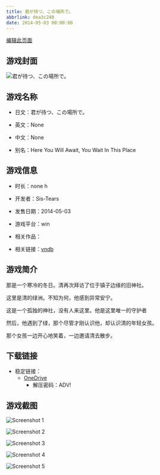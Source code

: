 ```yaml
---
title: 君が待つ、この場所で。
abbrlink: dea3c240
date: 2014-05-03 00:00:00
---
```

[编辑此页面](https://github.com/ACG-3/ADV3-source/blob/main/source/_posts/games/%E5%90%9B%E3%81%8C%E5%BE%85%E3%81%A4%E3%80%81%E3%81%93%E3%81%AE%E5%A0%B4%E6%89%80%E3%81%A7%E3%80%82.md)

## 游戏封面

![君が待つ、この場所で。](https://pan.timero.xyz/onedrive/img_lib_001/%E5%90%9B%E3%81%8C%E5%BE%85%E3%81%A4%E3%80%81%E3%81%93%E3%81%AE%E5%A0%B4%E6%89%80%E3%81%A7%E3%80%82_cover.avif)


## 游戏名称

- 日文：君が待つ、この場所で。
- 英文：None
- 中文：None

- 别名：Here You Will Await, You Wait In This Place


## 游戏信息

- 时长：none h
- 开发者：Sis-Tears
- 发售日期：2014-05-03
- 游戏平台：win
- 相关作品：

- 相关链接：[vndb](https://vndb.org/v23197)


## 游戏简介

那是一个寒冷的冬日。清再次拜访了位于镇子边缘的旧神社。

这里是清的绿洲。不知为何，他感到异常安宁。

这是一个孤独的神社，没有人来这里。他是这里唯一的守护者

然后，他遇到了绿，那个尽管才刚认识他，却认识清的年轻女孩。

那个女孩一边开心地笑着，一边邀请清去散步。




## 下载链接

- 稳定链接：
    - [OneDrive](https://pan.timero.xyz/onedrive/adv_lib_001/%E5%90%9B%E3%81%8C%E5%BE%85%E3%81%A4%E3%80%81%E3%81%93%E3%81%AE%E5%A0%B4%E6%89%80%E3%81%A7%E3%80%82)
        - 解压密码：ADV!



## 游戏截图


![Screenshot 1](https://pan.timero.xyz/onedrive/img_lib_001/%E5%90%9B%E3%81%8C%E5%BE%85%E3%81%A4%E3%80%81%E3%81%93%E3%81%AE%E5%A0%B4%E6%89%80%E3%81%A7%E3%80%82_Screenshot_1.avif)

![Screenshot 2](https://pan.timero.xyz/onedrive/img_lib_001/%E5%90%9B%E3%81%8C%E5%BE%85%E3%81%A4%E3%80%81%E3%81%93%E3%81%AE%E5%A0%B4%E6%89%80%E3%81%A7%E3%80%82_Screenshot_2.avif)

![Screenshot 3](https://pan.timero.xyz/onedrive/img_lib_001/%E5%90%9B%E3%81%8C%E5%BE%85%E3%81%A4%E3%80%81%E3%81%93%E3%81%AE%E5%A0%B4%E6%89%80%E3%81%A7%E3%80%82_Screenshot_3.avif)

![Screenshot 4](https://pan.timero.xyz/onedrive/img_lib_001/%E5%90%9B%E3%81%8C%E5%BE%85%E3%81%A4%E3%80%81%E3%81%93%E3%81%AE%E5%A0%B4%E6%89%80%E3%81%A7%E3%80%82_Screenshot_4.avif)

![Screenshot 5](https://pan.timero.xyz/onedrive/img_lib_001/%E5%90%9B%E3%81%8C%E5%BE%85%E3%81%A4%E3%80%81%E3%81%93%E3%81%AE%E5%A0%B4%E6%89%80%E3%81%A7%E3%80%82_Screenshot_5.avif)


